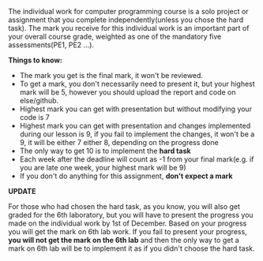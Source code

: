 The individual work for computer programming course is a solo project or
assignment that you complete independently(unless you chose the hard task).
The mark you receive for this individual work is an important part of your
overall course grade, weighted as one of the mandatory five assessments(PE1,
PE2 ...).

**Things to know:**

  * The mark you get is the final mark, it won't be reviewed.
  * To get a mark, you don't necessarily need to present it, but your highest mark will be 5, however you should upload the report and code on else/github.
  * Highest mark you can get with presentation but without modifying your code is 7
  * Highest mark you can get with presentation and changes implemented during our lesson is 9, if you fail to implement the changes, it won't be a 9, it will be either 7 either 8, depending on the progress done
  * The only way to get 10 is to implement the **hard task**
  * Each week after the deadline will count as -1 from your final mark(e.g. if you are late one week, your highest mark will be 9)
  * If you don't do anything for this assignment, **don't expect a mark**

**UPDATE**

For those who had chosen the hard task, as you know, you will also get graded
for the 6th laboratory, but you will have to present the progress you made on
the individual work by 1st of December. Based on your progress you will get
the mark on 6th lab work. If you fail to present your progress, **you will not
get the mark on the 6th lab** and then the only way to get a mark on 6th lab
will be to implement it as if you didn't choose the hard task.